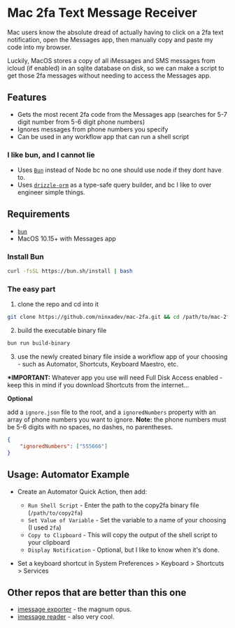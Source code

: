 # Mac 2fa Text Message Receiver

Mac users know the absolute dread of actually having to click on a 2fa text notification, open the Messages app, then manually copy and paste my code into my browser.

Luckily, MacOS stores a copy of all iMessages and SMS messages from icloud (if enabled) in an sqlite database on disk, so we can make a script to get those 2fa messages without needing to access the Messages app.

## Features

-   Gets the most recent 2fa code from the Messages app (searches for 5-7 digit number from 5-6 digit phone numbers)
-   Ignores messages from phone numbers you specify
-   Can be used in any workflow app that can run a shell script

### I like bun, and I cannot lie

-   Uses [`Bun`](https://bun.sh) instead of Node bc no one should use node if they dont have to.
-   Uses [`drizzle-orm`](https://orm.drizzle.team/) as a type-safe query builder, and bc I like to over engineer simple things.

## Requirements

-   [`bun`](https://bun.sh/docs/installation)
-   MacOS 10.15+ with Messages app

### Install Bun

```sh
curl -fsSL https://bun.sh/install | bash
```

### The easy part

1. clone the repo and cd into it

```sh
git clone https://github.com/ninxadev/mac-2fa.git && cd /path/to/mac-2fa
```

2.  build the executable binary file

```sh
bun run build-binary
```

3.  use the newly created binary file inside a workflow app of your choosing - such as Automator, Shortcuts, Keyboard Maestro, etc.

**\*IMPORTANT:** Whatever app you use will need Full Disk Access enabled - keep this in mind if you download Shortcuts from the internet...

**Optional**

add a `ignore.json` file to the root, and a `ignoredNumbers` property with an array of phone numbers you want to ignore.
**Note:** the phone numbers must be 5-6 digits with no spaces, no dashes, no parentheses.

```json
{
    "ignoredNumbers": ["555666"]
}
```

## Usage: Automator Example

-   Create an Automator Quick Action, then add:

    -   `Run Shell Script` - Enter the path to the copy2fa binary file (`/path/to/copy2fa`)
    -   `Set Value of Variable` - Set the variable to a name of your choosing (I used `2fa`)
    -   `Copy to Clipboard` - This will copy the output of the shell script to your clipboard
    -   `Display Notification` - Optional, but I like to know when it's done.

-   Set a keyboard shortcut in System Preferences > Keyboard > Shortcuts > Services

## Other repos that are better than this one

-   [imessage exporter](https://github.com/ReagentX/imessage-exporter) - the magnum opus.
-   [imessage reader](https://github.com/niftycode/imessage_reader) - also very cool.

